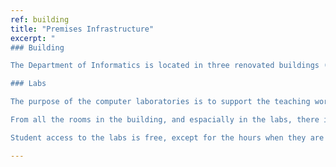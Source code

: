 ```yaml
---
ref: building
title: "Premises Infrastructure"
excerpt: "
### Building 

The Department of Informatics is located in three renovated buildings (Building Aretaios, Building Secretariat (Building 3), Galini Building) at the old Corfu Psychiatric Hospital. There are the teaching rooms for the Undergraduate and the Postgraduate,computer labs, the secretariat and the office support of the Department. The offices of the faculty members of the Department are located in a different place, at the Palace of Saint George and Michael.

### Labs

The purpose of the computer laboratories is to support the teaching work of the Department of Informatics, to facilitate the students to work as part of their courses, as well as access to the Internet for educational and recreational purposes.

From all the rooms in the building, and espacially in the labs, there is access to the local 1 Gbps Ethernet network.The building is wirelessly connected to the central hub of the Ionian University.

Student access to the labs is free, except for the hours when they are being taught. Users can freely browse the web, receive and send emails and store their files on the hard disk or on a portable storage device (floppy disk, cd-rom, usb stick). Laboratories are also equipped with printers for academic use. "

---
```

